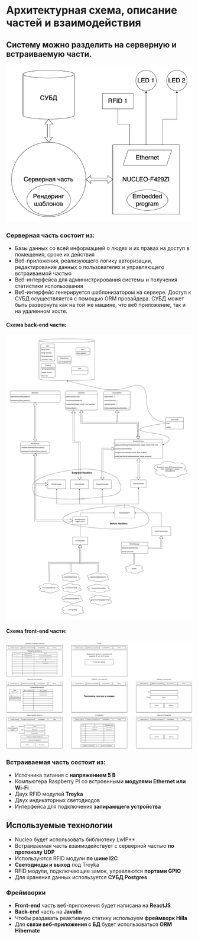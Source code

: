 # Архитектурная схема, описание частей и взаимодействия

## Систему можно разделить на серверную и встраиваемую части.

![alt text](Resources/Architecture_Scheme.jpg)



### Серверная часть состоит из:
- Базы данных со всей информацией о людях и их правах на доступ в помещения, сроке их действия 
- Веб-приложения, реализующего логику авторизации, редактирование данных о пользователях и управляющего встраиваемой частью 
- Веб-интерфейса для администрирования системы и получения статистики использования 
- Веб-интерфейс генерируется шаблонизатором на сервере. Доступ к СУБД осуществляется с помощью ORM провайдера. СУБД может быть развернута как на той же машине, что веб приложение, так и на удаленном хосте.

#### Схема back-end части:
![Backend scheme](Resources/Backend_Scheme.png)

#### Схема front-end части:
![Frontend scheme](Resources/Frontend_Scheme.png)

### Встраиваемая часть состоит из:
- Источника питания с **напряжением 5 В** 
- Компьютера Raspberry PI со встроенными **модулями Ethernet или Wi-Fi** 
- Двух RFID модулей **Troyka**
- Двух индикаторных светодиодов 
- Интерфейса для подключения **запирающего устройства**


## Используемые технологии 
- Nucleo будет использовать библиотеку LwIP**
- Встраиваемая часть взаимодействует с серверной частью **по протоколу UDP** 
- Используются RFID модули **по шине I2C** 
- **Светодиоды и выход** под Troyka 
- RFID модули, подключающие замок, управляются **портами GPIO** 
- Для хранения данных используется **СУБД Postgres**

### Фреймворки
- **Front-end** часть веб-приложения будет написана на **ReactJS**
- **Back-end** часть на **Javalin**
- Чтобы раздавать реактивную статику используем **фреймворк Hilla**
- Для **связи веб-приложения с БД** будет использоваться **ORM Hibernate**
